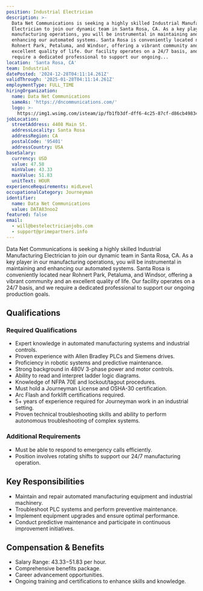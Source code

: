 ```yaml
---
position: Industrial Electrician
description: >-
  Data Net Communications is seeking a highly skilled Industrial Manufacturing
  Electrician to join our dynamic team in Santa Rosa, CA. As a key player in our
  manufacturing operations, you will be instrumental in maintaining and
  enhancing our automated systems. Santa Rosa is conveniently located near
  Rohnert Park, Petaluma, and Windsor, offering a vibrant community and an
  excellent quality of life. Our facility operates on a 24/7 basis, and we
  require a dedicated professional to support our ongoing...
location: 'Santa Rosa, CA'
team: Industrial
datePosted: '2024-12-28T04:11:14.261Z'
validThrough: '2025-01-28T04:11:14.261Z'
employmentType: FULL_TIME
hiringOrganization:
  name: Data Net Communications
  sameAs: 'https://dncommunications.com/'
  logo: >-
    https://img1.wsimg.com/isteam/ip/fb1fb3df-dff6-4c25-87cf-d86cb49834bd/logo/6a33dad7-451e-4204-ae39-ec25122c905e.jpg/:/rs=h:125
jobLocation:
  streetAddress: 4408 Main St.
  addressLocality: Santa Rosa
  addressRegion: CA
  postalCode: '95401'
  addressCountry: USA
baseSalary:
  currency: USD
  value: 47.58
  minValue: 43.33
  maxValue: 51.83
  unitText: HOUR
experienceRequirements: midLevel
occupationalCategory: Journeyman
identifier:
  name: Data Net Communications
  value: DATA83noo2
featured: false
email:
  - will@bestelectricianjobs.com
  - support@primepartners.info
---
```




Data Net Communications is seeking a highly skilled Industrial Manufacturing Electrician to join our dynamic team in Santa Rosa, CA. As a key player in our manufacturing operations, you will be instrumental in maintaining and enhancing our automated systems. Santa Rosa is conveniently located near Rohnert Park, Petaluma, and Windsor, offering a vibrant community and an excellent quality of life. Our facility operates on a 24/7 basis, and we require a dedicated professional to support our ongoing production goals.

## Qualifications

### Required Qualifications
- Expert knowledge in automated manufacturing systems and industrial controls.
- Proven experience with Allen Bradley PLCs and Siemens drives.
- Proficiency in robotic systems and predictive maintenance.
- Strong background in 480V 3-phase power and motor controls.
- Ability to read and interpret ladder logic diagrams.
- Knowledge of NFPA 70E and lockout/tagout procedures.
- Must hold a Journeyman License and OSHA-30 certification.
- Arc Flash and forklift certifications required.
- 5+ years of experience required for Journeyman work in an industrial setting.
- Proven technical troubleshooting skills and ability to perform autonomous troubleshooting of complex systems.

### Additional Requirements
- Must be able to respond to emergency calls efficiently.
- Position involves rotating shifts to support our 24/7 manufacturing operation.

## Key Responsibilities
- Maintain and repair automated manufacturing equipment and industrial machinery.
- Troubleshoot PLC systems and perform preventive maintenance.
- Implement equipment upgrades and ensure optimal performance.
- Conduct predictive maintenance and participate in continuous improvement initiatives.

## Compensation & Benefits
- Salary Range: $43.33-$51.83 per hour.
- Comprehensive benefits package.
- Career advancement opportunities.
- Ongoing training and certifications to enhance skills and knowledge.
